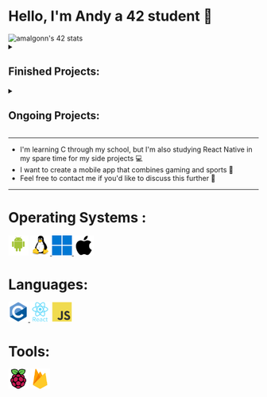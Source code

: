 # Hello, I'm Andy a 42 student 👋

<img src="https://badge.mediaplus.ma/darkblue/amalgonn?1337Badge=off&UM6P=off" alt="amalgonn's 42 stats"/> 

<details>
  <summary> <h2>Finished Projects: </h2> </summary>
    <li> 1st Circle :
      <img src="./badges/libftm.png"  title="libft: 125/100" length="100" width="100">
      <img src="./badges/get_next_linee.png"  title="get_next_line: 112/100" length="100" width="100">
      <img src="./badges/ft_printfe.png"  title="ft_printf: 100/100" length="100" width="100">
      <img src="./badges/born2berootm.png"  title="born2beroot: 125/100" length="100" width="100"> </br>
    <li>2nd Circle : 
      <img src="./badges/push_swape.png"  title="Push_swap: 100/100" length="100" width="100">
      <img src="./badges/pipexe.png"  title="Pipex: 116/125" length="100" width="100"> 
      <img src="./badges/so_longe.png"  title="so_long : 100/100" length="100" width="100"> </br>
      <!--- <li>3rd Circle : <img src="./badges/minishelln.png"  title="Minishell : a venir" length="100" width="100"><img src="./badges/philosophersn.png"  title="Philosophers : a venir" length="100" width="100"> -->
</details>

<details>
  <summary> <h2>Ongoing Projects: </h2></summary>
    <li> Project(s) :
      <img src="./badges/push_swapn.png"  title="Push_swap" length="100" width="100"><img src="./badges/pipexn.png"  title="Pipex" length="100" width="100">
</details>

---
- I'm learning C through my school, but I'm also studying React Native in my spare time for my side projects 💻
- I want to create a mobile app that combines gaming and sports 📱
- Feel free to contact me if you'd like to discuss this further 💬
---

# Operating Systems :
<p align="left">
  <a href="https://developer.android.com" target="_blank" rel="noreferrer"> <img src="https://raw.githubusercontent.com/devicons/devicon/master/icons/android/android-original-wordmark.svg" alt="android" width="40" height="40"/></a>  
  <a href="https://www.linux.org/" target="_blank" rel="noreferrer"> <img src="https://raw.githubusercontent.com/devicons/devicon/master/icons/linux/linux-original.svg" alt="linux" width="40" height="40"/> </a>
  <a href="https://www.microsoft.com/fr-fr/windows?r=1" target="_blank" rel="noreferrer"> <img src="https://raw.githubusercontent.com/devicons/devicon/master/icons/windows11/windows11-original.svg" alt="windows" width="40" height="40"/> </a>
  <a href="https://www.apple.com/fr/store?afid=p238%7Cs05EVyND6-dc_mtid_187079nc38483_pcrid_693040424089_pgrid_16898309484_pntwk_g_pchan__pexid__ptid_kwd-10778630_&cid=aos-fr-kwgo-brand--slid--bran-product-" target="_blank" rel="noreferrer"> <img src="https://raw.githubusercontent.com/devicons/devicon/master/icons/apple/apple-original.svg" alt="linux" width="40" height="40"/> </a>
</p>

# Languages:
<p align="left"> 
  <a href="https://www.cprogramming.com/" target="_blank" rel="noreferrer"> <img src="https://raw.githubusercontent.com/devicons/devicon/master/icons/c/c-original.svg" alt="c" width="40" height="40"/> </a>
  <a href="https://reactnative.dev" target="_blank" rel="noreferrer"> <img src="https://raw.githubusercontent.com/devicons/devicon/master/icons/react/react-original-wordmark.svg" alt="react_native" width="40" height="40"/></a>
  <a href="https://developer.mozilla.org/fr/docs/Web/JavaScript" target="_blank" rel="noreferrer"> <img src="https://raw.githubusercontent.com/devicons/devicon/master/icons/javascript/javascript-original.svg" alt="react_native" width="40" height="40"/></a>
</p>

# Tools:
<p align="left">
  <a href="https://www.raspberrypi.com" target="_blank" rel="noreferrer"> <img src="https://raw.githubusercontent.com/devicons/devicon/master/icons/raspberrypi/raspberrypi-original.svg" alt="react_native" width="40" height="40"/></a>
  <a href="https://firebase.google.com" target="_blank" rel="noreferrer"> <img src="https://raw.githubusercontent.com/devicons/devicon/master/icons/firebase/firebase-original.svg" alt="react_native" width="40" height="40"/></a>
  
</p>
